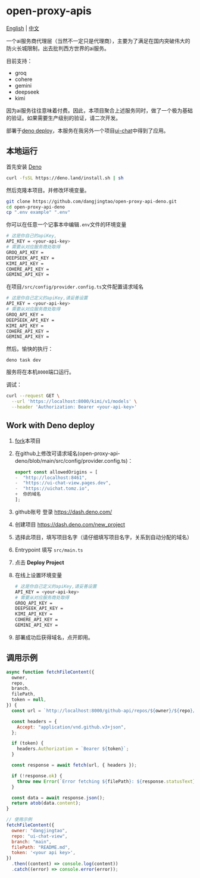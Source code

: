 # open-proxy-apis

[English](./README.md) | [中文](#中文)

一个ai服务商代理层（当然不一定只是代理商），主要为了满足在国内突破伟大的防火长城限制，出去批判西方世界的ai服务。

目前支持：

- groq
- cohere
- gemini
- deepseek
- kimi

因为ai服务往往意味着付费。因此，本项目聚合上述服务同时，做了一个极为基础的验证。如果需要生产级别的验证，请二次开发。

部署于[deno deploy](https://dash.deno.com/)，本服务在我另外一个项目[ui-chat](https://github.com/dangjingtao/ui-chat-view)中得到了应用。

## 本地运行

首先安装 [Deno](https://deno.com/)

```bash
curl -fsSL https://deno.land/install.sh | sh 
```
然后克隆本项目。并修改环境变量。

```sh
git clone https://github.com/dangjingtao/open-proxy-api-deno.git
cd open-proxy-api-deno
cp ".env example" ".env"
```

你可以在任意一个记事本中编辑`.env`文件的环境变量

```bash
# 这是你自己的apiKey,
API_KEY = <your-api-key>
# 需要从对应服务商处取得
GROQ_API_KEY = 
DEEPSEEK_API_KEY = 
KIMI_API_KEY = 
COHERE_API_KEY = 
GEMINI_API_KEY = 
```

在项目`/src/config/provider.config.ts`文件配置请求域名

```bash
# 这是你自己定义的apiKey,请妥善设置
API_KEY = <your-api-key>
# 需要从对应服务商处取得
GROQ_API_KEY = 
DEEPSEEK_API_KEY = 
KIMI_API_KEY = 
COHERE_API_KEY = 
GEMINI_API_KEY = 
```

然后。愉快的执行：


```shell
deno task dev
```

服务将在本机`8000`端口运行。

调试：

```bash
curl --request GET \
  --url 'https://localhost:8000/kimi/v1/models' \
  --header 'Authorization: Bearer <your-api-key>' 
```

## Work with Deno deploy

1. [fork](https://github.com/dangjingtao/open-proxy-api-deno/fork)本项目

2. 在github上修改可请求域名(open-proxy-api-deno/blob/main/src/config/provider.config.ts)：
   ```ts
   export const allowedOrigins = [
   -  "http://localhost:8461",
   -  "https://ui-chat-view.pages.dev",
   -  "https://uichat.tomz.io",
   +  你的域名  
   ];
   ```

3. github账号 登录 https://dash.deno.com/

4. 创建项目 https://dash.deno.com/new_project

5. 选择此项目，填写项目名字（请仔细填写项目名字，关系到自动分配的域名）

6. Entrypoint 填写 `src/main.ts` 

7. 点击 **Deploy Project**

8. 在线上设置环境变量
   ```bash
   # 这是你自己定义的apiKey,请妥善设置
   API_KEY = <your-api-key>
   # 需要从对应服务商处取得
   GROQ_API_KEY = 
   DEEPSEEK_API_KEY = 
   KIMI_API_KEY = 
   COHERE_API_KEY = 
   GEMINI_API_KEY = 
   ```

9. 部署成功后获得域名，点开即用。

## 调用示例

```js
async function fetchFileContent({
  owner,
  repo,
  branch,
  filePath,
  token = null,
}) {
  const url = `http://localhost:8000/github-api/repos/${owner}/${repo}/contents/${filePath}?ref=${branch}`;

  const headers = {
    Accept: "application/vnd.github.v3+json",
  };

  if (token) {
    headers.Authorization = `Bearer ${token}`;
  }

  const response = await fetch(url, { headers });

  if (!response.ok) {
    throw new Error(`Error fetching ${filePath}: ${response.statusText}`);
  }

  const data = await response.json();
  return atob(data.content);
}

// 使用示例
fetchFileContent({
  owner: "dangjingtao",
  repo: "ui-chat-view",
  branch: "main",
  filePath: "README.md",
  token: '<your api key>',
})
  .then((content) => console.log(content))
  .catch((error) => console.error(error));
```

